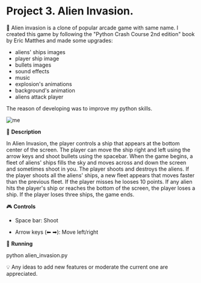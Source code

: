 # Project 3. Alien Invasion.

🚀 Alien invasion is a clone of popular arcade game with same name. I created this game by following the "Python Crash Course 2nd edition" book by Eric Matthes and made some upgrades:
* aliens' ships images
* player ship image
* bullets images
* sound effects
* music
* explosion's animations
* background's animation
* aliens attack player

The reason of developing was to improve my python skills.

![me](https://github.com/truemaxone/Alien-Invasion/blob/master/promo/Alien-Invasion.gif)

🗿 **Description**

In Alien Invasion, the player controls a ship that appears at the bottom center of the screen. The player can move the ship right and left using the arrow keys and shoot bullets using the spacebar. When the game begins, a fleet of aliens' ships fills the sky and moves across and down the screen and sometimes shoot in you. The player shoots and destroys the aliens. If the player shoots all the aliens' ships, a new fleet appears that moves faster than the previous fleet. If the player misses he looses 10 points. If any alien hits the player's ship or reaches the bottom of the screen, the player loses a ship. If the player loses three ships, the game ends.

🎮 **Controls**

* Space bar: Shoot

* Arrow keys (⬅ ➡): Move left/right

🔌 **Running**

python alien_invasion.py

💡️ Any ideas to add new features or moderate the current one are appreciated.